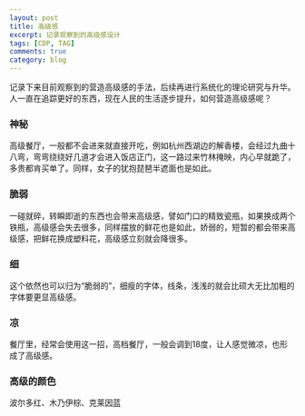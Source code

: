 ```yaml
---
layout: post
title: 高级感
excerpt: 记录观察到的高级感设计
tags: [CDP, TAG]
comments: true
category: blog
---
```


记录下来目前观察到的营造高级感的手法，后续再进行系统化的理论研究与升华。人一直在追踪更好的东西，现在人民的生活逐步提升，如何营造高级感呢？



### 神秘

高级餐厅，一般都不会进来就直接开吃，例如杭州西湖边的解香楼，会经过九曲十八弯，弯弯绕绕好几道才会进入饭店正门，这一路过来竹林掩映，内心早就跪了，多贵都肯买单了。同样，女子的犹抱琵琶半遮面也是如此。



### 脆弱

一碰就碎，转瞬即逝的东西也会带来高级感，譬如门口的精致瓷瓶，如果换成两个铁瓶，高级感会失去很多，同样摆放的鲜花也是如此，娇弱的，短暂的都会带来高级感，把鲜花换成塑料花，高级感立刻就会降很多。



### 细

这个依然也可以归为“脆弱的”，细瘦的字体，线条，浅浅的就会比硕大无比加粗的字体要更显高级感。



### 凉

餐厅里，经常会使用这一招，高档餐厅，一般会调到18度，让人感觉微凉，也形成了高级感。



### 高级的颜色

波尔多红、木乃伊棕、克莱因蓝

